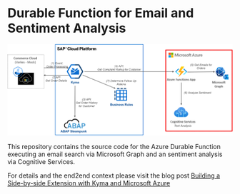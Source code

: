 # Durable Function for Email and Sentiment Analysis

![Overview](./pics/Overview_Azure.png)

This repository contains the source code for the Azure Durable Function executing an email search via Microsoft Graph and an sentiment analysis via Cognitive Services.

For details and the end2end context please visit the blog post [Building a Side-by-side Extension with Kyma and Microsoft Azure](https://blogs.sap.com/2021/01/12/building-a-side-by-side-extension-with-kyma-and-microsoft-azure/)

